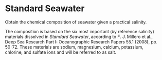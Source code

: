 # Standard Seawater

Obtain the chemical composition of seawater given a practical salinity.

The composition is based on the six most important (by reference salinity)
materials dissolved in *Standard Seawater*, according to F. J. Millero et al.,
Deep Sea Research Part I: Oceanographic Research Papers 55.1 (2008),
pp. 50-72. These materials are sodium, magnesium, calcium, potassium, chlorine,
and sulfate ions and will be referred to as salt.
